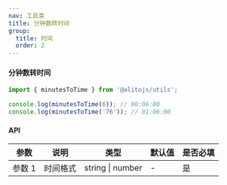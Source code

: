 ```yaml
---
nav: 工具类
title: 分钟数转时间
group:
  title: 时间
  order: 2
---
```


#### 分钟数转时间

```js
import { minutesToTime } from '@alitojs/utils';

console.log(minutesToTime(6)); // 00:06:00
console.log(minutesToTime('76')); // 01:06:00
```

#### API

| 参数   | 说明     | 类型             | 默认值 | 是否必填 |
| ------ | -------- | ---------------- | ------ | -------- |
| 参数 1 | 时间格式 | string \| number | -      | 是       |
